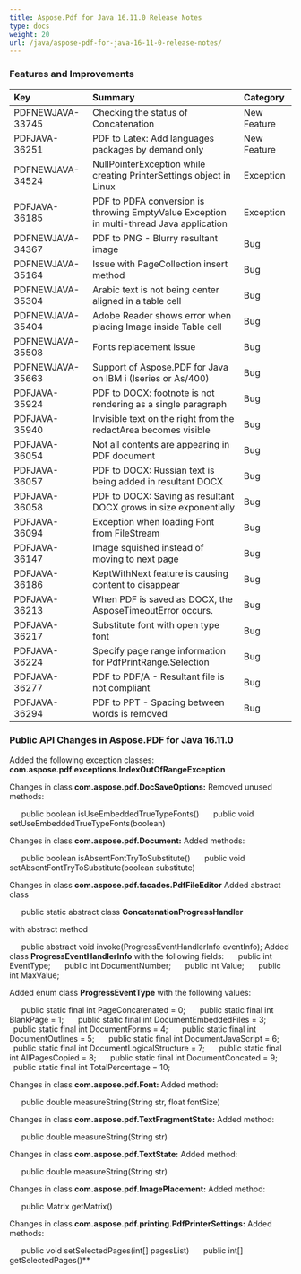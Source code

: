 ```yaml
---
title: Aspose.Pdf for Java 16.11.0 Release Notes
type: docs
weight: 20
url: /java/aspose-pdf-for-java-16-11-0-release-notes/
---
```


### **Features and Improvements**

|**Key** |**Summary** |**Category** |
| :- | :- | :- |
|PDFNEWJAVA-33745 |Checking the status of Concatenation |New Feature |
|PDFJAVA-36251 |PDF to Latex: Add languages packages by demand only |New Feature |
|PDFNEWJAVA-34524 |NullPointerException while creating PrinterSettings object in Linux |Exception |
|PDFJAVA-36185 |PDF to PDFA conversion is throwing EmptyValue Exception in multi-thread Java application |Exception |
|PDFNEWJAVA-34367 |PDF to PNG - Blurry resultant image |Bug |
|PDFNEWJAVA-35164 |Issue with PageCollection insert method |Bug |
|PDFNEWJAVA-35304 |Arabic text is not being center aligned in a table cell |Bug |
|PDFNEWJAVA-35404 |Adobe Reader shows error when placing Image inside Table cell |Bug |
|PDFNEWJAVA-35508 |Fonts replacement issue |Bug |
|PDFNEWJAVA-35663 |Support of Aspose.PDF for Java on IBM i (Iseries or As/400) |Bug |
|PDFJAVA-35924 |PDF to DOCX: footnote is not rendering as a single paragraph |Bug |
|PDFJAVA-35940 |Invisible text on the right from the redactArea becomes visible |Bug |
|PDFJAVA-36054 |Not all contents are appearing in PDF document |Bug |
|PDFJAVA-36057 |PDF to DOCX: Russian text is being added in resultant DOCX |Bug |
|PDFJAVA-36058 |PDF to DOCX: Saving as resultant DOCX grows in size exponentially |Bug |
|PDFJAVA-36094 |Exception when loading Font from FileStream |Bug |
|PDFJAVA-36147 |Image squished instead of moving to next page |Bug |
|PDFJAVA-36186 |KeptWithNext feature is causing content to disappear |Bug |
|PDFJAVA-36213 |When PDF is saved as DOCX, the AsposeTimeoutError occurs. |Bug |
|PDFJAVA-36217 |Substitute font with open type font |Bug |
|PDFJAVA-36224 |Specify page range information for PdfPrintRange.Selection |Bug |
|PDFJAVA-36277 |PDF to PDF/A - Resultant file is not compliant |Bug |
|PDFJAVA-36294 |PDF to PPT - Spacing between words is removed |Bug |
### **Public API Changes in Aspose.PDF for Java 16.11.0**
Added the following exception classes:
**com.aspose.pdf.exceptions.IndexOutOfRangeException**

Changes in class **com.aspose.pdf.DocSaveOptions:** 
Removed unused methods:

`   `public boolean isUseEmbeddedTrueTypeFonts()
`   `public void setUseEmbeddedTrueTypeFonts(boolean)

Changes in class **com.aspose.pdf.Document:** 
Added methods:

`   `public boolean isAbsentFontTryToSubstitute()
`   `public void setAbsentFontTryToSubstitute(boolean substitute)

Changes in class **com.aspose.pdf.facades.PdfFileEditor** 
Added abstract class

`   `public static abstract class **ConcatenationProgressHandler**

with abstract method

`   `public abstract void invoke(ProgressEventHandlerInfo eventInfo);
Added class **ProgressEventHandlerInfo** with the following fields:
`   `public int EventType;
`   `public int DocumentNumber;
`   `public int Value;
`   `public int MaxValue;

Added enum class **ProgressEventType** with the following values:

`   `public static final int PageConcatenated = 0;
`   `public static final int BlankPage = 1;
`   `public static final int DocumentEmbeddedFiles = 3;
`   `public static final int DocumentForms = 4;
`   `public static final int DocumentOutlines = 5;
`   `public static final int DocumentJavaScript = 6;
`   `public static final int DocumentLogicalStructure = 7;
`   `public static final int AllPagesCopied = 8;
`   `public static final int DocumentConcated = 9;
`   `public static final int TotalPercentage = 10;

Changes in class **com.aspose.pdf.Font:** 
Added method:

`   `public double measureString(String str, float fontSize)

Changes in class **com.aspose.pdf.TextFragmentState:** 
Added method:

`   `public double measureString(String str)

Changes in class **com.aspose.pdf.TextState:** 
Added method:

`   `public double measureString(String str)

Changes in class **com.aspose.pdf.ImagePlacement:** 
Added method:

`   `public Matrix getMatrix()

Changes in class **com.aspose.pdf.printing.PdfPrinterSettings:** 
Added methods:

`   `public void setSelectedPages(int[] pagesList)
`   `public int[] getSelectedPages()** 
